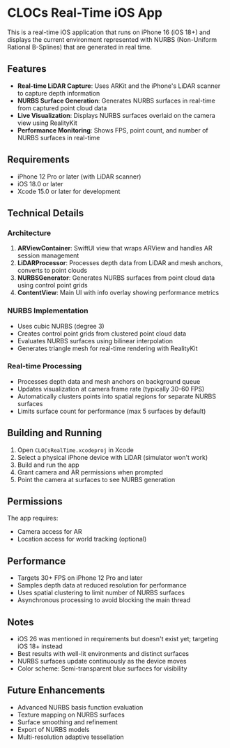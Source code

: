 # CLOCs Real-Time iOS App

This is a real-time iOS application that runs on iPhone 16 (iOS 18+) and displays the current environment represented with NURBS (Non-Uniform Rational B-Splines) that are generated in real time.

## Features

- **Real-time LiDAR Capture**: Uses ARKit and the iPhone's LiDAR scanner to capture depth information
- **NURBS Surface Generation**: Generates NURBS surfaces in real-time from captured point cloud data
- **Live Visualization**: Displays NURBS surfaces overlaid on the camera view using RealityKit
- **Performance Monitoring**: Shows FPS, point count, and number of NURBS surfaces in real-time

## Requirements

- iPhone 12 Pro or later (with LiDAR scanner)
- iOS 18.0 or later
- Xcode 15.0 or later for development

## Technical Details

### Architecture

1. **ARViewContainer**: SwiftUI view that wraps ARView and handles AR session management
2. **LiDARProcessor**: Processes depth data from LiDAR and mesh anchors, converts to point clouds
3. **NURBSGenerator**: Generates NURBS surfaces from point cloud data using control point grids
4. **ContentView**: Main UI with info overlay showing performance metrics

### NURBS Implementation

- Uses cubic NURBS (degree 3)
- Creates control point grids from clustered point cloud data
- Evaluates NURBS surfaces using bilinear interpolation
- Generates triangle mesh for real-time rendering with RealityKit

### Real-time Processing

- Processes depth data and mesh anchors on background queue
- Updates visualization at camera frame rate (typically 30-60 FPS)
- Automatically clusters points into spatial regions for separate NURBS surfaces
- Limits surface count for performance (max 5 surfaces by default)

## Building and Running

1. Open `CLOCsRealTime.xcodeproj` in Xcode
2. Select a physical iPhone device with LiDAR (simulator won't work)
3. Build and run the app
4. Grant camera and AR permissions when prompted
5. Point the camera at surfaces to see NURBS generation

## Permissions

The app requires:
- Camera access for AR
- Location access for world tracking (optional)

## Performance

- Targets 30+ FPS on iPhone 12 Pro and later
- Samples depth data at reduced resolution for performance
- Uses spatial clustering to limit number of NURBS surfaces
- Asynchronous processing to avoid blocking the main thread

## Notes

- iOS 26 was mentioned in requirements but doesn't exist yet; targeting iOS 18+ instead
- Best results with well-lit environments and distinct surfaces
- NURBS surfaces update continuously as the device moves
- Color scheme: Semi-transparent blue surfaces for visibility

## Future Enhancements

- Advanced NURBS basis function evaluation
- Texture mapping on NURBS surfaces
- Surface smoothing and refinement
- Export of NURBS models
- Multi-resolution adaptive tessellation
